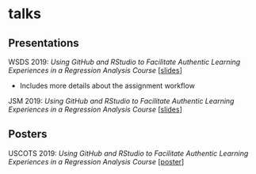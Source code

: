 # talks

## Presentations 
WSDS 2019: *Using GitHub and RStudio to Facilitate Authentic Learning Experiences in a Regression Analysis Course* \[[slides](https://github.com/matackett/talks/blob/master/presentations/wsds2019-r-git-regression.pdf)\]
- Includes more details about the assignment workflow


JSM 2019: *Using GitHub and RStudio to Facilitate Authentic Learning Experiences in a Regression Analysis Course* \[[slides](https://github.com/matackett/talks/blob/master/presentations/jsm2019-gh-rstudio-regression.pdf)\]

## Posters

USCOTS 2019: *Using GitHub and RStudio to Facilitate Authentic Learning Experiences in a Regression Analysis Course* \[[poster](https://github.com/matackett/talks/blob/master/posters/uscots2019-gh-rstudio-regression.pdf)\]
